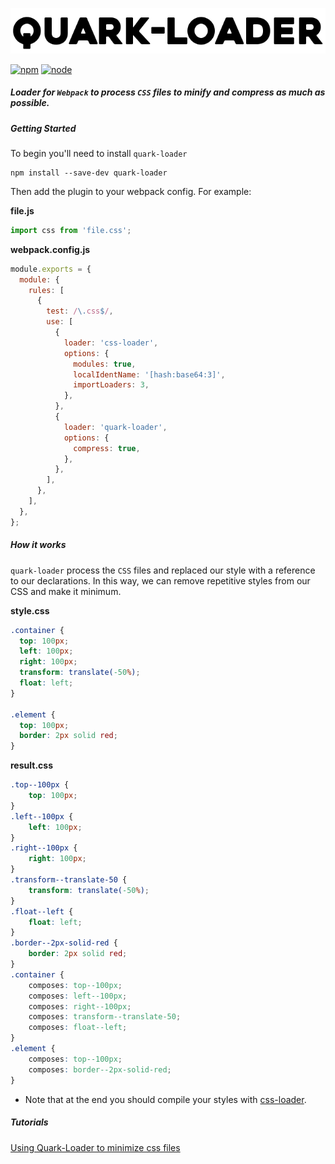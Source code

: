 ![GitHub Logo](/public/assets/quark-loader-starfont.png)

[![npm][npm]][npm-url]
[![node][node]][node-url]

##### Loader for `Webpack` to process `CSS` files to minify and compress as much as possible.

##### Getting Started

To begin you'll need to install `quark-loader`

```console
npm install --save-dev quark-loader
```
Then add the plugin to your webpack config. For example:

**file.js**
```js
import css from 'file.css';
```

**webpack.config.js**
```js
module.exports = {
  module: {
    rules: [
      {
        test: /\.css$/,
        use: [
          {
            loader: 'css-loader',
            options: {
              modules: true,
              localIdentName: '[hash:base64:3]',
              importLoaders: 3,
            },
          },
          {
            loader: 'quark-loader',
            options: {
              compress: true,
            },
          },
        ],
      },
    ],
  },
};
```

##### How it works

`quark-loader` process the `CSS` files and replaced our style with a reference to our declarations. In this way, we can remove repetitive styles from our CSS and make it minimum.

**style.css**
```css
.container {
  top: 100px;
  left: 100px;
  right: 100px;
  transform: translate(-50%);
  float: left;
}

.element {
  top: 100px;
  border: 2px solid red;
}
```

**result.css**
```css
.top--100px {
	top: 100px;
}
.left--100px {
	left: 100px;
}
.right--100px {
	right: 100px;
}
.transform--translate-50 {
	transform: translate(-50%);
}
.float--left {
	float: left;
}
.border--2px-solid-red {
	border: 2px solid red;
}
.container {
	composes: top--100px;
	composes: left--100px;
	composes: right--100px;
	composes: transform--translate-50;
	composes: float--left;
}
.element {
	composes: top--100px;
	composes: border--2px-solid-red;
}
```
- Note that at the end you should compile your styles with [css-loader](https://github.com/webpack-contrib/css-loader).
##### Tutorials

[Using Quark-Loader to minimize css files](https://medium.com)


[npm]: https://img.shields.io/npm/v/css-loader.svg
[npm-url]: https://npmjs.com/package/css-loader
[node]: https://img.shields.io/node/v/css-loader.svg
[node-url]: https://nodejs.org
